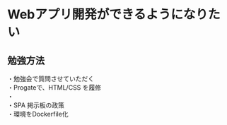 # Webアプリ開発ができるようになりたい

## 勉強方法

・勉強会で質問させていただく  
・Progateで、HTML/CSS を履修  
・  
・SPA 掲示板の政策  
・環境をDockerfile化  


